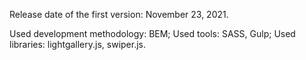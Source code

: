 Release date of the first version: November 23, 2021.

Used development methodology: BEM;
Used tools: SASS, Gulp;
Used libraries: lightgallery.js, swiper.js.
